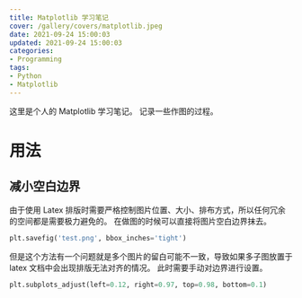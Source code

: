 ```yaml
---
title: Matplotlib 学习笔记
cover: /gallery/covers/matplotlib.jpeg
date: 2021-09-24 15:00:03
updated: 2021-09-24 15:00:03
categories:
- Programming
tags: 
- Python
- Matplotlib
---
```


这里是个人的 Matplotlib 学习笔记。
记录一些作图的过程。

<!-- more -->

# 用法

## 减小空白边界

由于使用 Latex 排版时需要严格控制图片位置、大小、排布方式，所以任何冗余的空间都是需要极力避免的。
在做图的时候可以直接将图片空白边界抹去。

``` python
plt.savefig('test.png', bbox_inches='tight')
```

但是这个方法有一个问题就是多个图片的留白可能不一致，导致如果多子图放置于 latex 文档中会出现排版无法对齐的情况。
此时需要手动对边界进行设置。

``` python
plt.subplots_adjust(left=0.12, right=0.97, top=0.98, bottom=0.1)
```
